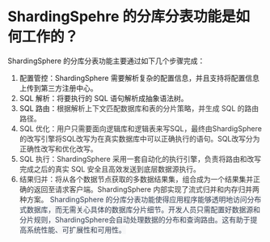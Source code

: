 # ShardingSpehre 的分库分表功能是如何工作的？
ShardingSphere 的分库分表功能主要通过如下几个步骤完成：
1. 配置管控：ShardingSphere 需要解析复杂的配置信息，并且支持将配置信息上传到第三方注册中心。
2. SQL 解析：将要执行的 SQL 语句解析成抽象语法树。
3. SQL 路由：<font style="color:rgb(51, 51, 51);">根据解析上下文匹配数据库和表的分片策略，并生成 SQL 的路由路径。</font>
4. <font style="color:rgb(51, 51, 51);">SQL 优化：用户只需要面向逻辑库和逻辑表来写SQL，最终由ShardigSphere的改写引擎将SQL改写为在真实数据库中可以正确执行的语句。SQL改写分为正确性改写和优化改写。</font>
5. <font style="color:rgb(51, 51, 51);">SQL 执行：ShardingSphere 采用一套自动化的执行引擎，负责将路由和改写完成之后的真实 SQL 安全且高效发送到底层数据源执行。</font>
6. <font style="color:rgb(51, 51, 51);">结果归并：将从各个数据节点获取的多数据结果集，组合成为一个结果集并正确的返回至请求客户端。ShardingSphere 内部实现了流式归并和内存归并两种方案。</font>
<font style="color:rgb(55, 65, 81);background-color:rgb(247, 247, 248);">ShardingSphere 的分库分表功能使得应用程序能够透明地访问分布式数据库，而无需关心具体的数据库分片细节。开发人员只需配置好数据源和分片规则，ShardingSphere会自动处理数据的分布和查询路由。这有助于提高系统性能、可扩展性和可用性。</font>
